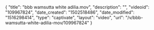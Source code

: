 {
    "title": "bbb wamsutta white adilia.mov",
    "description": "",
    "videoid": "109967824",
    "date_created": "1502518486",
    "date_modified": "1516298414",
    "type": "captivate",
    "layout": "video",
    "url": "\/v\/bbb-wamsutta-white-adilia-mov\/109967824"
}